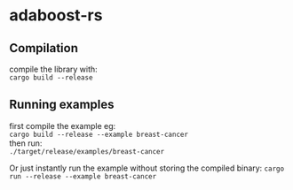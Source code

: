 # adaboost-rs

## Compilation
compile the library with:  
`cargo build --release`  
## Running examples
first compile the example eg:  
`cargo build --release --example breast-cancer`  
then run:  
`./target/release/examples/breast-cancer`


Or just instantly run the example without storing the compiled binary:
`cargo run --release --example breast-cancer`

